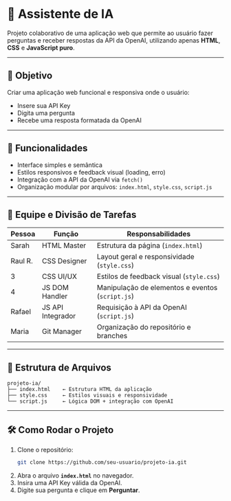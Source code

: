 # 🤖 Assistente de IA

Projeto colaborativo de uma aplicação web que permite ao usuário fazer perguntas e receber respostas da API da OpenAI, utilizando apenas **HTML**, **CSS** e **JavaScript puro**.

---

## 🎯 Objetivo
Criar uma aplicação web funcional e responsiva onde o usuário:
- Insere sua API Key
- Digita uma pergunta
- Recebe uma resposta formatada da OpenAI

---

## 🧠 Funcionalidades
- Interface simples e semântica
- Estilos responsivos e feedback visual (loading, erro)
- Integração com a API da OpenAI via `fetch()`
- Organização modular por arquivos: `index.html`, `style.css`, `script.js`

---

## 👥 Equipe e Divisão de Tarefas

| Pessoa | Função | Responsabilidades |
|--------|--------|-------------------|
| Sarah| HTML Master | Estrutura da página (`index.html`) |
| Raul R. | CSS Designer | Layout geral e responsividade (`style.css`) |
| 3 | CSS UI/UX | Estilos de feedback visual (`style.css`) |
| 4 | JS DOM Handler | Manipulação de elementos e eventos (`script.js`) |
| Rafael | JS API Integrador | Requisição à API da OpenAI (`script.js`) |
| Maria | Git Manager | Organização do repositório e branches |

---

## 📁 Estrutura de Arquivos

```
projeto-ia/
├── index.html    ← Estrutura HTML da aplicação
├── style.css     ← Estilos visuais e responsividade
└── script.js     ← Lógica DOM + integração com OpenAI
```

---

## 🛠️ Como Rodar o Projeto

1. Clone o repositório:
   ```bash
   git clone https://github.com/seu-usuario/projeto-ia.git
   ```
2. Abra o arquivo **`index.html`** no navegador.
3. Insira uma API Key válida da OpenAI.
4. Digite sua pergunta e clique em **Perguntar**.



